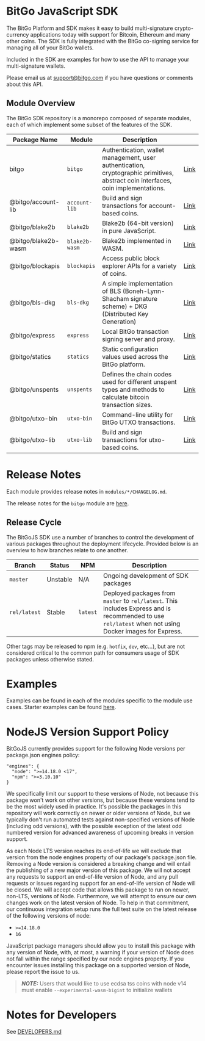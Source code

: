 # BitGo JavaScript SDK

The BitGo Platform and SDK makes it easy to build multi-signature crypto-currency applications today with support for Bitcoin, Ethereum and many other coins.
The SDK is fully integrated with the BitGo co-signing service for managing all of your BitGo wallets.

Included in the SDK are examples for how to use the API to manage your multi-signature wallets.

Please email us at support@bitgo.com if you have questions or comments about this API.

## Module Overview

The BitGo SDK repository is a monorepo composed of separate modules, each of which implement some subset of the features of the SDK.

| Package Name        | Module         | Description                                                                                                                       |                                                                           |
| ------------------- | -------------- | --------------------------------------------------------------------------------------------------------------------------------- | ------------------------------------------------------------------------- |
| bitgo               | `bitgo`        | Authentication, wallet management, user authentication, cryptographic primitives, abstract coin interfaces, coin implementations. | [Link](https://github.com/BitGo/BitGoJS/tree/master/modules/bitgo)        |
| @bitgo/account-lib  | `account-lib`  | Build and sign transactions for account-based coins.                                                                              | [Link](https://github.com/BitGo/BitGoJS/tree/master/modules/account-lib)  |
| @bitgo/blake2b      | `blake2b`      | Blake2b (64-bit version) in pure JavaScript.                                                                                      | [Link](https://github.com/BitGo/BitGoJS/tree/master/modules/blake2b)      |
| @bitgo/blake2b-wasm | `blake2b-wasm` | Blake2b implemented in WASM.                                                                                                      | [Link](https://github.com/BitGo/BitGoJS/tree/master/modules/blake2b-wasm) |
| @bitgo/blockapis    | `blockapis`    | Access public block explorer APIs for a variety of coins.                                                                         | [Link](https://github.com/BitGo/BitGoJS/tree/master/modules/blockapis)    |
| @bitgo/bls-dkg      | `bls-dkg`      | A simple implementation of BLS (Boneh-Lynn-Shacham signature scheme) + DKG (Distributed Key Generation)                           | [Link](https://github.com/BitGo/BitGoJS/tree/master/modules/bls-dkg)      |
| @bitgo/express      | `express`      | Local BitGo transaction signing server and proxy.                                                                                 | [Link](https://github.com/BitGo/BitGoJS/tree/master/modules/express)      |
| @bitgo/statics      | `statics`      | Static configuration values used across the BitGo platform.                                                                       | [Link](https://github.com/BitGo/BitGoJS/tree/master/modules/statics)      |
| @bitgo/unspents     | `unspents`     | Defines the chain codes used for different unspent types and methods to calculate bitcoin transaction sizes.                      | [Link](https://github.com/BitGo/BitGoJS/tree/master/modules/unspents)     |
| @bitgo/utxo-bin     | `utxo-bin`     | Command-line utility for BitGo UTXO transactions.                                                                                 | [Link](https://github.com/BitGo/BitGoJS/tree/master/modules/utxo-bin)     |
| @bitgo/utxo-lib     | `utxo-lib`     | Build and sign transactions for utxo-based coins.                                                                                 | [Link](https://github.com/BitGo/BitGoJS/tree/master/modules/utxo-lib)     |

# Release Notes

Each module provides release notes in `modules/*/CHANGELOG.md`.

The release notes for the `bitgo` module are [here](https://github.com/BitGo/BitGoJS/blob/master/modules/bitgo/CHANGELOG.md).

## Release Cycle

The BitGoJS SDK use a number of branches to control the development of various packages throughout the deployment lifecycle. Provided below is an overview to how branches relate to one another.

| Branch       | Status   | NPM      | Description                                                                                                                                             |
| ------------ | -------- | -------- | ------------------------------------------------------------------------------------------------------------------------------------------------------- |
| `master`     | Unstable | N/A      | Ongoing development of SDK packages                                                                                                                     |
| `rel/latest` | Stable   | `latest` | Deployed packages from `master` to `rel/latest`. This includes Express and is recommended to use `rel/latest` when not using Docker images for Express. |

Other tags may be released to npm (e.g. `hotfix`, `dev`, etc...), but are not considered critical to the common path for consumers usage of SDK packages unless otherwise stated.

# Examples

Examples can be found in each of the modules specific to the module use cases. Starter examples can be found [here](https://github.com/BitGo/BitGoJS/tree/master/examples).

# NodeJS Version Support Policy

BitGoJS currently provides support for the following Node versions per package.json engines policy:

```
"engines": {
  "node": ">=14.18.0 <17",
  "npm": ">=3.10.10"
}
```

We specifically limit our support to these versions of Node, not because this package won't work on other versions, but because these versions tend to be the most widely used in practice. It's possible the packages in this repository will work correctly on newer or older versions of Node, but we typically don't run automated tests against non-specified versions of Node (including odd versions), with the possible exception of the latest odd numbered version for advanced awareness of upcoming breaks in version support.

As each Node LTS version reaches its end-of-life we will exclude that version from the node engines property of our package's package.json file. Removing a Node version is considered a breaking change and will entail the publishing of a new major version of this package. We will not accept any requests to support an end-of-life version of Node, and any pull requests or issues regarding support for an end-of-life version of Node will be closed. We will accept code that allows this package to run on newer, non-LTS, versions of Node. Furthermore, we will attempt to ensure our own changes work on the latest version of Node. To help in that commitment, our continuous integration setup runs the full test suite on the latest release of the following versions of node:

- `>=14.18.0`
- `16`

JavaScript package managers should allow you to install this package with any version of Node, with, at most, a warning if your version of Node does not fall within the range specified by our node engines property. If you encounter issues installing this package on a supported version of Node, please report the issue to us.

> **_NOTE:_** Users that would like to use ecdsa tss coins with node v14 must enable `--experimental-wasm-bigint` to initialize wallets

# Notes for Developers

See [DEVELOPERS.md](https://github.com/BitGo/BitGoJS/blob/master/DEVELOPERS.md)
